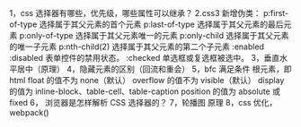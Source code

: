 1，css 选择器有哪些，优先级，哪些属性可以继承？
2.css3 新增伪类：
p:first-of-type 选择属于其父元素的首个元素
p:last-of-type 选择属于其父元素的最后元素
p:only-of-type 选择属于其父元素唯一的元素
p:only-child 选择属于其父元素的唯一子元素
p:nth-child(2) 选择属于其父元素的第二个子元素
:enabled :disabled 表单控件的禁用状态。
:checked 单选框或复选框被选中。
3，垂直水平居中（原理）
4，隐藏元素的区别（回流和重会）
5，bfc 满足条件
根元素，即 html
float 的值不为 none（默认）
overflow 的值不为 visible（默认）
display 的值为 inline-block、table-cell、table-caption
position 的值为 absolute 或 fixed
6， 浏览器是怎样解析 CSS 选择器的？
7，轮播图 原理
8，css 优化，webpack()
